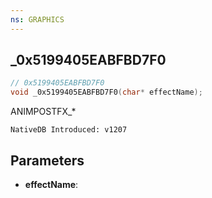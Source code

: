 ```yaml
---
ns: GRAPHICS
---
```

## _0x5199405EABFBD7F0

```c
// 0x5199405EABFBD7F0
void _0x5199405EABFBD7F0(char* effectName);
```

ANIMPOSTFX_*

```
NativeDB Introduced: v1207
```

## Parameters
* **effectName**:
